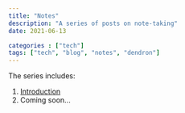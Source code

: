 ```yaml
---
title: "Notes"
description: "A series of posts on note-taking"
date: 2021-06-13

categories : ["tech"]
tags: ["tech", "blog", "notes", "dendron"]
---
```


The series includes:

1. [Introduction](./notes/intro)
2. Coming soon...
